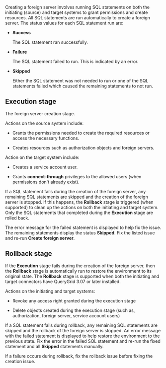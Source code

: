 Creating a foreign server involves running SQL statements on both the initiating (source) and target systems to grant permissions and create resources. All SQL statements are run automatically to create a foreign server. The status values for each SQL statement run are:

-   **Success**

    The SQL statement ran successfully.


-   **Failure**

    The SQL statement failed to run. This is indicated by an error.


-   **Skipped**

    Either the SQL statement was not needed to run or one of the SQL statements failed which caused the remaining statements to not run.


## Execution stage


The foreign server creation stage.

Actions on the source system include:

-   Grants the permissions needed to create the required resources or access the necessary functions.


-   Creates resources such as authorization objects and foreign servers.


Action on the target system include:

-   Creates a service account user.


-   Grants **connect-through** privileges to the allowed users (when permissions don't already exist).


If a SQL statement fails during the creation of the foreign server, any remaining SQL statements are skipped and the creation of the foreign server is stopped. If this happens, the **Rollback** stage is triggered (when supported) to clean up the actions on both the initiating and target system. Only the SQL statements that completed during the **Execution** stage are rolled back.

The error message for the failed statement is displayed to help fix the issue. The remaining statements display the status **Skipped**. Fix the listed issue and re-run **Create foreign server**.

## Rollback stage


If the **Execution** stage fails during the creation of the foreign server, then the **Rollback** stage is automatically run to restore the environment to its original state. The **Rollback** stage is supported when both the initiating and target connectors have QueryGrid 3.07 or later installed.

Actions on the initiating and target systems:

-   Revoke any access right granted during the execution stage


-   Delete objects created during the execution stage (such as, authorization, foreign server, service account users)


If a SQL statement fails during rollback, any remaining SQL statements are skipped and the rollback of the foreign server is stopped. An error message with the failed statement is displayed to help restore the environment to the previous state. Fix the error in the failed SQL statement and re-run the fixed statement and all **Skipped** statements manually.

If a failure occurs during rollback, fix the rollback issue before fixing the creation issue.

